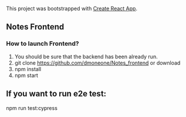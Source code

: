 This project was bootstrapped with [Create React App](https://github.com/facebook/create-react-app). <br/>

## Notes Frontend

### How to launch Frontend?

1) You should be sure that the backend has been already run. <br/>
2) git clone https://github.com/dmoneone/Notes_frontend or download<br/>
3) npm install<br/>
4) npm start<br/>

## If you want to run e2e test: 

npm run test:cypress


